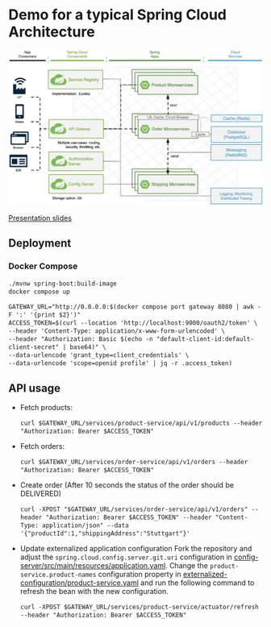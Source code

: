 # Demo for a typical Spring Cloud Architecture

![](docs/architecture.png)

[Presentation slides](docs/slides.pdf)

## Deployment

### Docker Compose
```
./mvnw spring-boot:build-image
docker compose up
```

```
GATEWAY_URL="http://0.0.0.0:$(docker compose port gateway 8080 | awk -F ':' '{print $2}')"
ACCESS_TOKEN=$(curl --location 'http://localhost:9000/oauth2/token' \
--header 'Content-Type: application/x-www-form-urlencoded' \
--header "Authorization: Basic $(echo -n "default-client-id:default-client-secret" | base64)" \
--data-urlencode 'grant_type=client_credentials' \
--data-urlencode 'scope=openid profile' | jq -r .access_token)
```

## API usage
- Fetch products:
  ```
  curl $GATEWAY_URL/services/product-service/api/v1/products --header "Authorization: Bearer $ACCESS_TOKEN"
  ```
- Fetch orders:
  ```
  curl $GATEWAY_URL/services/order-service/api/v1/orders --header "Authorization: Bearer $ACCESS_TOKEN"
  ```
- Create order (After 10 seconds the status of the order should be DELIVERED)
  ```
  curl -XPOST "$GATEWAY_URL/services/order-service/api/v1/orders" --header "Authorization: Bearer $ACCESS_TOKEN" --header "Content-Type: application/json" --data '{"productId":1,"shippingAddress":"Stuttgart"}'
  ```
- Update externalized application configuration
  Fork the repository and adjust the `spring.cloud.config.server.git.uri` configuration in [config-server/src/main/resources/application.yaml](config-server/src/main/resources/application.yaml).
  Change the `product-service.product-names` configuration property in [externalized-configuration/product-service.yaml](externalized-configuration/product-service.yaml) and run the following command to refresh the bean with the new configuration.
  ```
  curl -XPOST $GATEWAY_URL/services/product-service/actuator/refresh --header "Authorization: Bearer $ACCESS_TOKEN"
  ```